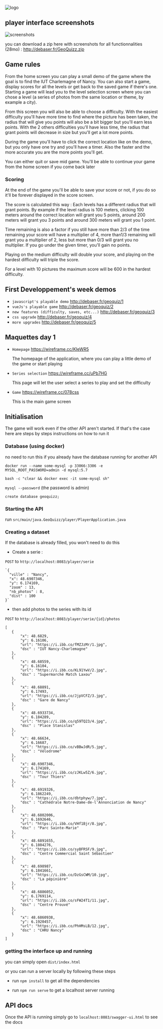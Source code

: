 
![logo](https://cdn.discordapp.com/attachments/554606011592343582/557866827485544448/GeoQuizZLarge.png)

## player interface screenshots

![screenshots](https://cdn.discordapp.com/attachments/369845824659914752/557905836270419969/unknown.png)

you can download a zip here with screenshots for all functionnalities (28mo) : http://debaser.fr/GeoQuizz.zip 

## Game rules

   From the home screen you can play a small demo of the game where the goal is to find the IUT Charlemagne of Nancy.
   You can also start a game, display scores for all the levels or get back to the saved game if there's one.
   Starting a game will lead you to the level selection screen where you can chose a level (a series of photos from the same location or theme, by example a city).

   From this screen you will also be able to choose a difficulty. With the easiest difficulty you'll have more time to find where the picture has been taken, the radius that will give you points will also be a bit bigger but you'll earn less points. With the 2 others difficulties you'll have less time, the radius that grant points will decrease in size but you'll get a lot more points.

   During the game you'll have to click the correct location like on the demo, but you only have one try and you'll have a timer. Also the faster and the more accurate you are the more points you'll get.

   You can either quit or save mid game. You'll be able to continue your game from the home screen if you come back later

   ### Scoring
   At the end of the game you'll be able to save your score or not, if you do so it'll be forever displayed in the score screen.

   The score is calculated this way : Each levels has a different radius that will grant points. By example if the level radius is 100 meters, clicking 100 meters around the correct location will grant you 5 points, around 200 meters will grant you 3 points and around 300 meters will grant you 1 point. 

   Time remaining is also a factor if you still have more than 2/3 of the time remaining your score will have a multiplier of 4, more  than1/3 remaining will grant you a multiplier of 2, less but more than 0/3 will grant you no multiplier. If you go under the given timer, you'll gain no points.

   Playing on the medium difficulty will double your score, and playing on the hardest difficulty will triple the score.

   For a level with 10 pictures the maximum score will be 600 in the hardest difficulty.

## First Developpement's week demos

+ `javascript's playable demo` <http://debaser.fr/geoquiz/1>
+ `vueJs's playable game` <http://debaser.fr/geoquiz/2>
+ `new features (difficulty, saves, etc...)` <http://debaser.fr/geoquiz/3>
+ `css upgrade` <http://debaser.fr/geoquiz/4>
+ `more upgrades` <http://debaser.fr/geoquiz/5>

## Maquettes day 1

+ `Homepage` <https://wireframe.cc/KIeWR5>
  
  The homepage of the application, where you can play a little demo of the game or start playing

+ `Series selection` <https://wireframe.cc/uPb7HG>
  
  This page will let the user select a series to play and set the difficulty

+ `Game` <https://wireframe.cc/078css>
  
  This is the main game screen
  
## Initialisation

The game will work even if the other API aren't started. If that's the case here are steps by steps instructions on how to run it

  ### Database (using docker)

no need to run this if you already have the database running for another API

`docker run --name some-mysql -p 33066:3306 -e MYSQL_ROOT_PASSWORD=admin -d mysql:5.7`
    
`bash -c "clear && docker exec -it some-mysql sh"`
    
`mysql --password` (the password is admin)
    
`create database geoquizz;`

  ### Starting the API

run `src/main/java.GeoQuizz/player/PlayerApplication.java` 
    
  ### Creating a dataset

If the database is already filled, you won't need to do this

+ Create a serie :

`POST` to `http://localhost:8083/player/serie`

    `{
      "ville" : "Nancy",
      "x": 48.6907346,
      "y": 6.174169,
      "zoom" : 13,
      "nb_photos" : 8,
      "dist" : 100
    }`

+ then add photos to the series with its id

`POST` to `http://localhost:8083/player/serie/{id}/photos`

    [
       {
           "x": 48.6829,
           "y": 6.16106,
           "url": "https://i.ibb.co/fMZJzMr/1.jpg",
           "dsc" : "IUT Nancy-Charlemagne"
       },
       {
           "x": 48.68559,
           "y": 6.16104,
           "url": "https://i.ibb.co/KL91YwV/2.jpg",
           "dsc" : "Supermarché Match Laxou"
       },
       {
           "x": 48.68891,
           "y": 6.17493,
           "url": "https://i.ibb.co/JjpVCFZ/3.jpg",
           "dsc" : "Gare de Nancy"
       },
       {
           "x": 48.6933734,
           "y": 6.184289,
           "url": "https://i.ibb.co/q59TQ23/4.jpg",
           "dsc" : "Place Stanislas"
       },
       {
           "x": 48.66634,
           "y": 6.16687,
           "url": "https://i.ibb.co/vBBwJdR/5.jpg",
           "dsc" : "Vélodrome"
       },
       {
           "x": 48.6907346,
           "y": 6.174169,
           "url": "https://i.ibb.co/zJKLw5Z/6.jpg",
           "dsc" : "Tour Thiers"
       },
       {
           "x": 48.6919326,
           "y": 6.1862249,
           "url": "https://i.ibb.co/dbtphyw/7.jpg",
           "dsc" : "Cathédrale Notre-Dame-de-l'Annonciation de Nancy"
       },
       {
           "x": 48.6802006,
           "y": 6.1692646,
           "url": "https://i.ibb.co/VHf1Bjr/8.jpg",
           "dsc" : "Parc Sainte-Marie"
       },
       {
           "x": 48.6891655,
           "y": 6.1804276,
           "url": "https://i.ibb.co/syBFRSF/9.jpg",
           "dsc" : "Centre Commercial Saint Sébastien"
       },
       {
           "x": 48.698987,
           "y": 6.1841661,
           "url": "https://i.ibb.co/DzGsCWM/10.jpg",
           "dsc" : "La pépinière"
       },
       {
           "x": 48.6886052,
           "y": 6.1769114,
           "url": "https://i.ibb.co/sFW24T1/11.jpg",
           "dsc" : "Centre Prouvé"
       },
       {
           "x": 48.6860938,
           "y": 6.1920457,
           "url": "https://i.ibb.co/PhHMsLB/12.jpg",
           "dsc" : "CHRU Nancy"
       }
    ]

  ### getting the interface up and running

you can simply open `dist/index.html`

or you can run a server locally by following these steps

+ run `npm install` to get all the dependencies

+ run `npm run serve` to get a localhost server running

## API docs

Once the API is running simply go to `localhost:8083/swagger-ui.html` to see the docs
